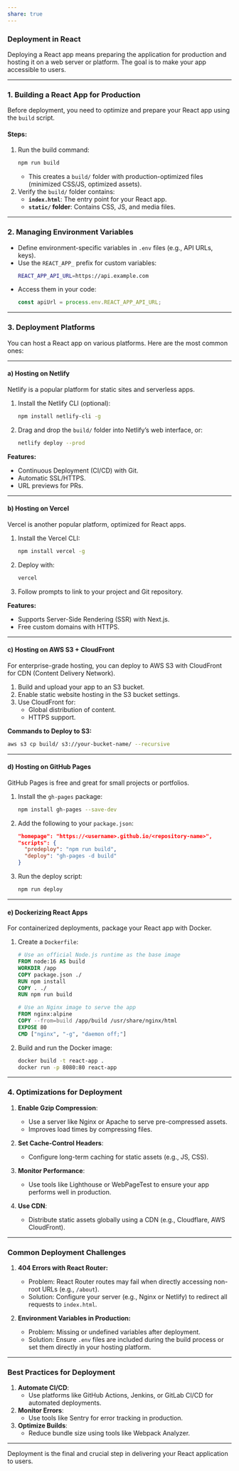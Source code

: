 ```yaml
---
share: true
---
```


### **Deployment in React**

Deploying a React app means preparing the application for production and hosting it on a web server or platform. The goal is to make your app accessible to users.

---

### **1. Building a React App for Production**
Before deployment, you need to optimize and prepare your React app using the `build` script.

#### **Steps:**
1. Run the build command:
   ```bash
   npm run build
   ```
   - This creates a `build/` folder with production-optimized files (minimized CSS/JS, optimized assets).
2. Verify the `build/` folder contains:
   - **`index.html`**: The entry point for your React app.
   - **`static/` folder**: Contains CSS, JS, and media files.

---

### **2. Managing Environment Variables**
- Define environment-specific variables in `.env` files (e.g., API URLs, keys).
- Use the `REACT_APP_` prefix for custom variables:
  ```bash
  REACT_APP_API_URL=https://api.example.com
  ```
- Access them in your code:
  ```javascript
  const apiUrl = process.env.REACT_APP_API_URL;
  ```

---

### **3. Deployment Platforms**
You can host a React app on various platforms. Here are the most common ones:

---

#### **a) Hosting on Netlify**
Netlify is a popular platform for static sites and serverless apps.

1. Install the Netlify CLI (optional):
   ```bash
   npm install netlify-cli -g
   ```
2. Drag and drop the `build/` folder into Netlify’s web interface, or:
   ```bash
   netlify deploy --prod
   ```

**Features:**
- Continuous Deployment (CI/CD) with Git.
- Automatic SSL/HTTPS.
- URL previews for PRs.

---

#### **b) Hosting on Vercel**
Vercel is another popular platform, optimized for React apps.

1. Install the Vercel CLI:
   ```bash
   npm install vercel -g
   ```
2. Deploy with:
   ```bash
   vercel
   ```
3. Follow prompts to link to your project and Git repository.

**Features:**
- Supports Server-Side Rendering (SSR) with Next.js.
- Free custom domains with HTTPS.

---

#### **c) Hosting on AWS S3 + CloudFront**
For enterprise-grade hosting, you can deploy to AWS S3 with CloudFront for CDN (Content Delivery Network).

1. Build and upload your app to an S3 bucket.
2. Enable static website hosting in the S3 bucket settings.
3. Use CloudFront for:
   - Global distribution of content.
   - HTTPS support.

**Commands to Deploy to S3:**
```bash
aws s3 cp build/ s3://your-bucket-name/ --recursive
```

---

#### **d) Hosting on GitHub Pages**
GitHub Pages is free and great for small projects or portfolios.

1. Install the `gh-pages` package:
   ```bash
   npm install gh-pages --save-dev
   ```
2. Add the following to your `package.json`:
   ```json
   "homepage": "https://<username>.github.io/<repository-name>",
   "scripts": {
     "predeploy": "npm run build",
     "deploy": "gh-pages -d build"
   }
   ```
3. Run the deploy script:
   ```bash
   npm run deploy
   ```

---

#### **e) Dockerizing React Apps**
For containerized deployments, package your React app with Docker.

1. Create a `Dockerfile`:
   ```dockerfile
   # Use an official Node.js runtime as the base image
   FROM node:16 AS build
   WORKDIR /app
   COPY package.json ./
   RUN npm install
   COPY . ./
   RUN npm run build

   # Use an Nginx image to serve the app
   FROM nginx:alpine
   COPY --from=build /app/build /usr/share/nginx/html
   EXPOSE 80
   CMD ["nginx", "-g", "daemon off;"]
   ```
2. Build and run the Docker image:
   ```bash
   docker build -t react-app .
   docker run -p 8080:80 react-app
   ```

---

### **4. Optimizations for Deployment**
1. **Enable Gzip Compression**:
   - Use a server like Nginx or Apache to serve pre-compressed assets.
   - Improves load times by compressing files.

2. **Set Cache-Control Headers**:
   - Configure long-term caching for static assets (e.g., JS, CSS).

3. **Monitor Performance**:
   - Use tools like Lighthouse or WebPageTest to ensure your app performs well in production.

4. **Use CDN**:
   - Distribute static assets globally using a CDN (e.g., Cloudflare, AWS CloudFront).

---

### **Common Deployment Challenges**
1. **404 Errors with React Router:**
   - Problem: React Router routes may fail when directly accessing non-root URLs (e.g., `/about`).
   - Solution: Configure your server (e.g., Nginx or Netlify) to redirect all requests to `index.html`.

2. **Environment Variables in Production:**
   - Problem: Missing or undefined variables after deployment.
   - Solution: Ensure `.env` files are included during the build process or set them directly in your hosting platform.

---

### **Best Practices for Deployment**
1. **Automate CI/CD**:
   - Use platforms like GitHub Actions, Jenkins, or GitLab CI/CD for automated deployments.
2. **Monitor Errors**:
   - Use tools like Sentry for error tracking in production.
3. **Optimize Builds**:
   - Reduce bundle size using tools like Webpack Analyzer.

---

Deployment is the final and crucial step in delivering your React application to users.